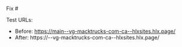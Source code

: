 Fix #<gh-issue-id>

Test URLs:
- Before: https://main--vg-macktrucks-com-ca--hlxsites.hlx.page/
- After: https://<branch>--vg-macktrucks-com-ca--hlxsites.hlx.page/
